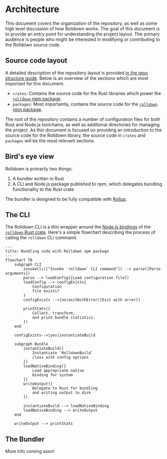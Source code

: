 <script setup>
/**
 * Inspiration for this document comes from the following:
 *  - https://github.com/redis/redis/blob/f4481e657f905074fa515701af3f695757817d88/README.md#source-code-layout
 *  - https://github.com/rust-lang/rust-analyzer/blob/d9c29afaee6cb26044b5a605e0073fcabb2e9722/docs/dev/architecture.md
 *  - https://github.com/evanw/esbuild/blob/44e746965d783646f97daf3d0617ff816727e7fb/docs/architecture.md
 */
import Mermaid from '../.vitepress/components/Mermaid.vue'
</script>

# Architecture

This document covers the organization of the repository, as well as some high level discussion of how Rolldown works. The goal of this document is to provide an entry point for understanding the project layout. The primary audience is people who might be interested in modifying or contributing to the Rolldown source code.

## Source code layout

A detailed description of the repository layout is provided [in the repo structure guide](./repo-structure). Below is an overview of the sections which are most important for this document.

- `crates`: Contains the source code for the Rust libraries which power the [`rolldown` npm package](http://npmjs.com/package/rolldown).
- `packages`: Most importantly, contains the source code for the [`rolldown` npm package](http://npmjs.com/package/rolldown).

The root of the repository contains a number of configuration files for both Rust and Node.js toolchains, as well as additional directories for managing the project. As this document is focused on providing an introduction to the source code for the Rolldown library, the source code in `crates` and `packages` will be the most relevant sections.

## Bird's eye view

Rolldown is primarily two things:

1. A bundler written in Rust
2. A CLI and Node.js package published to npm, which delegates bundling functionality to the Rust crate

The bundler is designed to be fully compatible with [Rollup](https://rollupjs.org).

## The CLI

The Rolldown CLI is a thin wrapper around the [Node.js bindings](https://github.com/rolldown/rolldown/tree/2011bf463b8cead1903375046643abb1168ef46f/crates/rolldown_binding) of the [`rolldown` Rust crate](https://github.com/rolldown/rolldown/tree/2011bf463b8cead1903375046643abb1168ef46f/crates/rolldown). Here's a simple flowchart describing the process of calling the `rolldown` CLI command.

```mermaid
---
title: Bundling code with Rolldown npm package
---
flowchart TB
    subgraph CLI
        invokeCli(["Invoke `rolldown` CLI command"]) --> parse([Parse arguments])
        parse --> loadConfig([Load configuration file])
        loadConfig --> configExists{
            Configuration
            file exists?
        }
        configExists -->|no|exitWithError([Exit with error])

        printStats([
            Collect, transform,
            and print bundle statistics.
        ])
    end

    configExists-->|yes|instantiateBuild

    subgraph Bundle
        instantiateBuild([
            Instantiate `RolldownBuild`
            class with config options
        ])
        loadNativeBinding([
            Load appropriate native
            binding for system
        ])
        writeOutput([
            Delegate to Rust for bundling
            and writing output to disk
        ])

        instantiateBuild --> loadNativeBinding
        loadNativeBinding --> writeOutput
    end

    writeOutput --> printStats
```

## The Bundler

More info coming soon!
